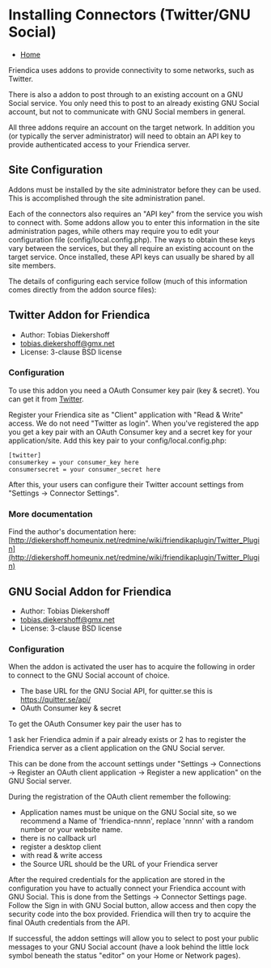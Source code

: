 Installing Connectors (Twitter/GNU Social)
==================================================

* [Home](help)


Friendica uses addons to provide connectivity to some networks, such as Twitter.

There is also a addon to post through to an existing account on a GNU Social service.
You only need this to post to an already existing GNU Social account, but not to communicate with GNU Social members in general.

All three addons require an account on the target network.
In addition you (or typically the server administrator) will need to obtain an API key to provide authenticated access to your Friendica server.

Site Configuration
---

Addons must be installed by the site administrator before they can be used.
This is accomplished through the site administration panel.

Each of the connectors also requires an "API key" from the service you wish to connect with.
Some addons allow you to enter this information in the site administration pages, while others may require you to edit your configuration file (config/local.config.php).
The ways to obtain these keys vary between the services, but they all require an existing account on the target service.
Once installed, these API keys can usually be shared by all site members.

The details of configuring each service follow (much of this information comes directly from the addon source files):

Twitter Addon for Friendica
---

* Author: Tobias Diekershoff
* tobias.diekershoff@gmx.net
* License: 3-clause BSD license

### Configuration
To use this addon you need a OAuth Consumer key pair (key & secret).
You can get it from [Twitter](https://twitter.com/apps).

Register your Friendica site as "Client" application with "Read & Write" access.
We do not need "Twitter as login".
When you've registered the app you get a key pair with an OAuth Consumer key and a secret key for your application/site.
Add this key pair to your config/local.config.php:

	[twitter]
	consumerkey = your consumer_key here
	consumersecret = your consumer_secret here

After this, your users can configure their Twitter account settings from "Settings -> Connector Settings".

### More documentation

Find the author's documentation here: [http://diekershoff.homeunix.net/redmine/wiki/friendikaplugin/Twitter_Plugin](http://diekershoff.homeunix.net/redmine/wiki/friendikaplugin/Twitter_Plugin)


GNU Social Addon for Friendica
---

* Author: Tobias Diekershoff
* tobias.diekershoff@gmx.net
* License: 3-clause BSD license

### Configuration

When the addon is activated the user has to acquire the following in order to connect to the GNU Social account of choice.

* The base URL for the GNU Social API, for quitter.se this is https://quitter.se/api/
* OAuth Consumer key & secret

To get the OAuth Consumer key pair the user has to

1 ask her Friendica admin if a pair already exists or
2 has to register the Friendica server as a client application on the GNU Social server.

This can be done from the account settings under "Settings -> Connections -> Register an OAuth client application -> Register a new application" on the GNU Social server.

During the registration of the OAuth client remember the following:

* Application names must be unique on the GNU Social site, so we recommend a Name of 'friendica-nnnn', replace 'nnnn' with a random number or your website name.
* there is no callback url
* register a desktop client
* with read & write access
* the Source URL should be the URL of your Friendica server

After the required credentials for the application are stored in the configuration you have to actually connect your Friendica account with GNU Social.
This is done from the Settings -> Connector Settings page.
Follow the Sign in with GNU Social button, allow access and then copy the security code into the box provided.
Friendica will then try to acquire the final OAuth credentials from the API.

If successful, the addon settings will allow you to select to post your public messages to your GNU Social account (have a look behind the little lock symbol beneath the status "editor" on your Home or Network pages).

